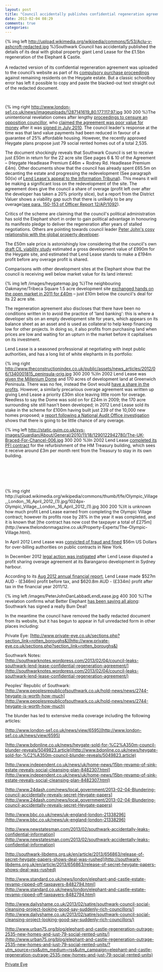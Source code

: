 ```yaml
---
layout: post
title: "Council accidentally publishes confidential regeneration agreement"
date: 2013-02-04 08:29
comments: true
categories: 
---
```

{% img left http://upload.wikimedia.org/wikipedia/commons/5/53/Aclu-v-ashcroft-redacted.jpg %}Southwark Council has accidentally published the details of its deal with global property giant Lend Lease for the £1.5bn regeneration of the Elephant & Castle.  
</br>
A redacted version of its confidential regeneration agreement was uploaded to the council’s website as part of its [compulsory purchase proceedings](http://betterelephant.org/blog/2013/02/03/heygate-objectors-to-be-heard-at-public-inquiry/) against remaining residents on the Heygate estate. But a classic schoolboy error has left it possible to copy and paste the blacked-out text straight out of the redacted document.  

</br>

{% img right http://www.london-se1.co.uk/news/imageuploads/1287141619_80.177.117.97.jpg 300 200 %}The unintentional revelation comes after lengthy [proceedings to censure an opposition councillor](http://www.london-se1.co.uk/news/view/5869), who [claimed the agreement was poor value for money](http://www.london-se1.co.uk/news/view/4879) after it was [signed in July 2010](http://www.london-se1.co.uk/news/view/4712). The council leader's response at the time was that land value payments had been reduced in favour of a guarantee of 25% affordable housing. However, the recently approved Heygate plans propose just 79 social rented homes out of a total 2,535.
  
The document shockingly reveals that Southwark Council is set to receive just £50m in return for the 22 acre site (See pages 6 & 10 of the Agreement – (Heygate Headlease Premium £46m + Rodney Rd. Headlease Premium £4m). Other documents show that the council has already spent £65.5m on decanting the estate and progressing the redevelopment (See paragraph 50(ix) of [Lend Lease's appeal to the Information Tribunal](http://betterelephant.github.com/images/Lend_Lease_Response_to_LBS_Grounds_of_Appeal.pdf)). This means it will be making a significant loss on the redevelopment of the site. The agreement does give the council a share of overage (profit left over after the developer has taken a 20% priority slice), but a report from the District Valuer shows a viability gap such that there is unlikely to be any overage([see para. 150-153 of Officer Report 12/AP/1092](http://planningonline.southwark.gov.uk/DocsOnline/Documents/271840_1.pdf )).

Critics of the scheme are claiming that the council's political administration has sold the Elephant short in order to gain political advantage in honouring its manifesto pledge to deliver the regeneration after years of stalled negotiations. Others are pointing towards council leader [Peter John's cosy relationship with the global property developer](http://www.southwarknews.co.uk/00,news,26174,185,00.htm).

The £50m sale price is astonishingly low considering that the council's own [draft CIL viability study](http://affordable.heroku.com/images/CILviabilitysite11.pdf) estimated a gross development value of £990m for the Heygate site, and estimated that Lend Lease stands to make a £194m profit before any overage profit is shared.
 
Comparisons with other development sites at the Elephant show that the council is receiving well below market value for its land interest:

{% img left /images/heygatemap.jpg %}The neighbouring Oakmayne/Tribeca Square 1.5 acre development site [exchanged hands on the open market in 2011 for £40m](/images/OakmayneLandRegistry.pdf) – just £10m below the council's deal for its 22 acre site.  

The regeneration agreement also discloses that there have been no conditions written in to avoid the practice of 'land banking': this is where a developer sits on an empty development site for years, which appears on its balance sheet as an asset and is used as collateral to help keep financing low for other projects. In doing so, it also profits from purchasing land when prices are low and waiting for an upturn in the market before it capitalises on its investment. 

Lend Lease is a seasoned professional at negotiating with inept public authorities, and has a long list of white elephants in its portfolio: 

{% img right http://www.theconstructionindex.co.uk/public/assets/news_articles/2012/06/1340001815_peninsula-orig.jpg 300 200 %}In 2002 Lend Lease was [given the Millenium Dome](http://www.dailymail.co.uk/news/article-117850/Former-boss-slams-Dome-deal.html#axzz2JfClkPyR) and 170 acres of development land at Greenwich Peninsula. There was no fee, instead the Govt would [have a share in the profits](http://news.bbc.co.uk/1/hi/uk_politics/2014020.stm). However, a similarly precarious overage agreement was written up giving Lend Lease a priority £30m slice leaving little room for overage. Needless to say the Dome was sold on for £24m in 2009; the 170 acre surrounding site still hasn't been developed; in 2012 Lend Lease sold its stake in the scheme for £100m having built just 239 of the 10,000 new homes proposed; a [report following a National Audit Office investigation](http://www.nao.org.uk/publications/0708/greenwich_peninsula.aspx) shows that there is going to be little chance of any overage.
    
{% img left http://static.guim.co.uk/sys-images/Guardian/About/General/2010/11/18/1290122942780/The-UK-Braced-For-Chancel-006.jpg 300 200 %}In 2002 Lend Lease [completed its PFI contract](http://www.guardian.co.uk/politics/2010/nov/19/treasury-17m-pfi-building-deal) for the refurbishment of the HM Treasury building, which sees it receive around £3m per month rent from the Treasury to stay in its own building.

</br>
</br>
</br>
</br>
</br>
{% img right http://upload.wikimedia.org/wikipedia/commons/thumb/f/fe/Olympic_Village,_London,_16_April_2012_(1).jpg/1024px-Olympic_Village,_London,_16_April_2012_(1).jpg 300 200 %}It is unknown how much profit Lend Lease earned from completing the Olympic Village contract; however its profits rose by 28% in the year it was completed, and it is known that [the contract has now cost the taxpayer a total of £275m](http://www.thelondonmagazine.co.uk/Property-Experts/The-Olympic-Village.html).

In April 2012 Lend Lease was [convicted of fraud and fined](http://www.nytimes.com/2012/04/25/nyregion/lend-lease-expected-to-admit-to-fraud-scheme.html?pagewanted=all&_r=0) $56m US Dollars for over-billing authorities on public contracts in New York.

In December 2012 [legal action was instigated](http://www.smh.com.au/nsw/valuation-dispute-poses-threat-to-1b-return-from-barangaroo-20121206-2ay9e.html) after Lend Lease disputed a profit sharing overage agreement at its Barangaroo development in Sydney harbour. 

According to its [Aug 2012 annual financial report](http://www.afr.com/rw/Wires/Stories/2012-08-30/ASXAnnouncements/LLC_01328013.pdf ), Lend Lease made $527m AUD - (£346m) profit before tax, and $620.8m AUD - (£334m) profit after tax in the financial year 2011/12. 

{% img left /images/PeterJohnDanLabbadLendLease.jpg 400 300 %}The revelation confirms what Better Elephant [has been saying all along](http://betterelephant.org/blog/2012/12/07/has-southwark-done-a-bum-deal-at-the-elephant/): Southwark has signed a really Bum Deal!

In the meantime the council have removed the badly redacted document from its website, but it has begun to appear in full unredacted form in other places including:

Private Eye: [http://www.private-eye.co.uk/sections.php?section_link=rotten_boroughs&](http://www.private-eye.co.uk/sections.php?section_link=rotten_boroughs&)

Southwark Notes: [http://southwarknotes.wordpress.com/2013/02/04/council-leaks-southwark-lend-lease-confidential-regeneration-agreement/](http://southwarknotes.wordpress.com/2013/02/04/council-leaks-southwark-lend-lease-confidential-regeneration-agreement/)

Peoples' Republic of Southwark:
[http://www.peoplesrepublicofsouthwark.co.uk/hold-news/news/2744-heygate-is-worth-how-much](http://www.peoplesrepublicofsouthwark.co.uk/hold-news/news/2744-heygate-is-worth-how-much) 

The blunder has led to extensive media coverage including the following articles:

[http://www.london-se1.co.uk/news/view/6595](http://www.london-se1.co.uk/news/view/6595)

[http://www.bdonline.co.uk/news/heygate-sold-for-%C2%A350m-council-blunder-reveals/5049823.article](http://www.bdonline.co.uk/news/heygate-sold-for-%C2%A350m-council-blunder-reveals/5049823.article)

[http://www.independent.co.uk/news/uk/home-news/15bn-revamp-of-sink-estate-reveals-social-cleansing-plan-8482307.html](http://www.independent.co.uk/news/uk/home-news/15bn-revamp-of-sink-estate-reveals-social-cleansing-plan-8482307.html)

[http://www.24dash.com/news/local_government/2013-02-04-Blundering-council-accidentally-reveals-secret-Heygate-papers](http://www.24dash.com/news/local_government/2013-02-04-Blundering-council-accidentally-reveals-secret-Heygate-papers)

[http://www.bbc.co.uk/news/uk-england-london-21338296](http://www.bbc.co.uk/news/uk-england-london-21338296)

[http://www.newstatesman.com/2013/02/southwark-accidentally-leaks-confidential-information](http://www.newstatesman.com/2013/02/southwark-accidentally-leaks-confidential-information)

[http://southwark-libdems.org.uk/en/article/2013/656863/release-of-secret-heygate-papers-shows-deal-was-rushed](http://southwark-libdems.org.uk/en/article/2013/656863/release-of-secret-heygate-papers-shows-deal-was-rushed)

[http://www.standard.co.uk/news/london/elephant-and-castle-estate-revamp-ripped-off-taxpayers-8482794.html](http://www.standard.co.uk/news/london/elephant-and-castle-estate-revamp-ripped-off-taxpayers-8482794.html)

[http://www.dailyshame.co.uk/2013/02/satire/southwark-council-social-cleansing-project-looking-good-say-suddenly-rich-councillors/](http://www.dailyshame.co.uk/2013/02/satire/southwark-council-social-cleansing-project-looking-good-say-suddenly-rich-councillors/)

[http://www.urban75.org/blog/elephant-and-castle-regeneration-outrage-2535-new-homes-and-just-79-social-rented-units/](http://www.urban75.org/blog/elephant-and-castle-regeneration-outrage-2535-new-homes-and-just-79-social-rented-units/?utm_source=rss&utm_medium=rss&utm_campaign=elephant-and-castle-regeneration-outrage-2535-new-homes-and-just-79-social-rented-units)

[Private Eye](/images/privateeye.jpeg)


